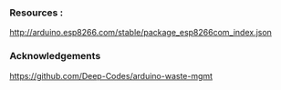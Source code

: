 ### Resources :

http://arduino.esp8266.com/stable/package_esp8266com_index.json

### Acknowledgements

https://github.com/Deep-Codes/arduino-waste-mgmt
